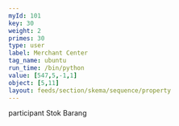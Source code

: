 ```yaml
---
myId: 101
key: 30
weight: 2
primes: 30
type: user
label: Merchant Center
tag_name: ubuntu
run_time: /bin/python
value: [547,5,-1,1]
object: [5,11]
layout: feeds/section/skema/sequence/property
---
```

participant Stok Barang

